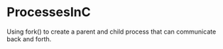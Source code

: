 # ProcessesInC
Using fork() to create a parent and child process that can communicate back and forth.
